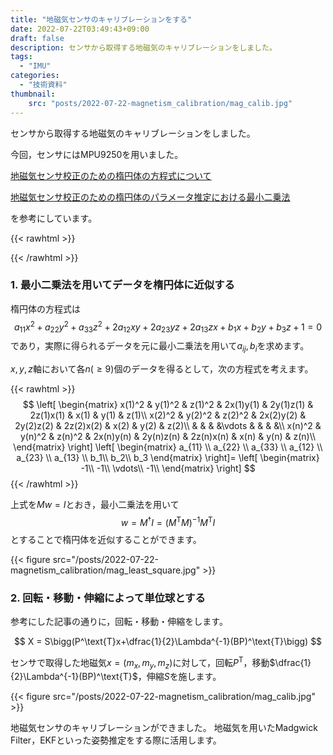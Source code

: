 ```yaml
---
title: "地磁気センサのキャリブレーションをする"
date: 2022-07-22T03:49:43+09:00
draft: false
description: センサから取得する地磁気のキャリブレーションをしました。
tags:
  - "IMU"
categories:
  - "技術資料"
thumbnail:
    src: "posts/2022-07-22-magnetism_calibration/mag_calib.jpg"
---
```


センサから取得する地磁気のキャリブレーションをしました。
<!--more-->

今回，センサにはMPU9250を用いました。


[地磁気センサ校正のための楕円体の方程式について](https://rikei-tawamure.com/entry/2021/09/27/111205)

[地磁気センサ校正のための楕円体のパラメータ推定における最小二乗法](https://rikei-tawamure.com/entry/2021/10/07/211725)

を参考にしています。

{{< rawhtml >}}
<script src="https://cdnjs.cloudflare.com/ajax/libs/mathjax/2.7.4/MathJax.js?config=TeX-AMS-MML_HTMLorMML"></script>
<script type="text/x-mathjax-config">
    MathJax.Hub.Config({tex2jax: {inlineMath: [['$','$'], ['\\(','\\)']]}});
</script>
{{< /rawhtml >}}

### 1. 最小二乗法を用いてデータを楕円体に近似する
楕円体の方程式は
$$
a_{11}x^2+a_{22}y^2+a_{33}z^2+2a_{12}xy+2a_{23}yz+2a_{13}zx+b_1x+b_2y+b_3z+1=0
$$
であり，実際に得られるデータを元に最小二乗法を用いて$a_{ij},b_i$を求めます。

$x,y,z$軸において各$n(\geq9)$個のデータを得るとして，次の方程式を考えます。

{{< rawhtml >}}
$$
\left[
\begin{matrix}
    x(1)^2  & y(1)^2 & z(1)^2 & 2x(1)y(1) & 2y(1)z(1) & 2z(1)x(1) & x(1) & y(1) & z(1)\\
    x(2)^2  & y(2)^2 & z(2)^2 & 2x(2)y(2) & 2y(2)z(2) & 2z(2)x(2) & x(2) & y(2) & z(2)\\
    & & & &\vdots & & & &\\
    x(n)^2  & y(n)^2 & z(n)^2 & 2x(n)y(n) & 2y(n)z(n) & 2z(n)x(n) & x(n) & y(n) & z(n)\\
\end{matrix}
\right]
\left[
\begin{matrix}
    a_{11}  \\
    a_{22}  \\
    a_{33}  \\
    a_{12}  \\
    a_{23}  \\
    a_{13}  \\
    b_1\\
    b_2\\
    b_3
\end{matrix}
\right]=
\left[
\begin{matrix}
    -1\\
    -1\\
    \vdots\\
    -1\\
\end{matrix}
\right]
$$
{{< /rawhtml >}}

上式を$Mw=I$とおき，最小二乗法を用いて
$$
w = M^\dagger I=(M^\text{T}M)^{-1}M^\text{T}I
$$
とすることで楕円体を近似することができます。

{{< figure src="/posts/2022-07-22-magnetism_calibration/mag_least_square.jpg" >}}

### 2. 回転・移動・伸縮によって単位球とする
参考にした記事の通りに，回転・移動・伸縮をします。

$$
X = S\bigg(P^\text{T}x+\dfrac{1}{2}\Lambda^{-1}(BP)^\text{T}\bigg)
$$

センサで取得した地磁気$x=(m_x, m_y,m_z)$に対して，回転$P^\text{T}$，移動$\dfrac{1}{2}\Lambda^{-1}(BP)^\text{T}$，伸縮$S$を施します。

{{< figure src="/posts/2022-07-22-magnetism_calibration/mag_calib.jpg" >}}

地磁気センサのキャリブレーションができました。
地磁気を用いたMadgwick Filter，EKFといった姿勢推定をする際に活用します。